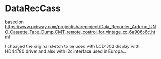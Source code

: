 # DataRecCass
based on https://www.pcbway.com/project/shareproject/Data_Recorder_Arduino_UNO_Cassette_Tape_Dump_CMT_remote_control_for_vintage_co_6a906b6c.html

I chaaged the original sketch to be used with LCD1602 display with HD44780 driver and also with i2c interface used in Europa... 
